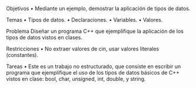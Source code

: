 Objetivos
• Mediante un ejemplo, demostrar la aplicación de tipos de datos.


  Temas
• Tipos de datos.
• Declaraciones.
• Variables.
• Valores.



  Problema
Diseñar un programa C++ que ejemplifique la aplicación de los tipos de datos
vistos en clases.



  Restricciones
• No extraer valores de cin, usar valores literales (constantes).
 
 
 
 
 Tareas
• Este es un trabajo no estructurado, que consiste en escribir un programa que
ejemplifique el uso de los tipos de datos básicos de C++ vistos en clase: bool,
char, unsigned, int, double, y string.
